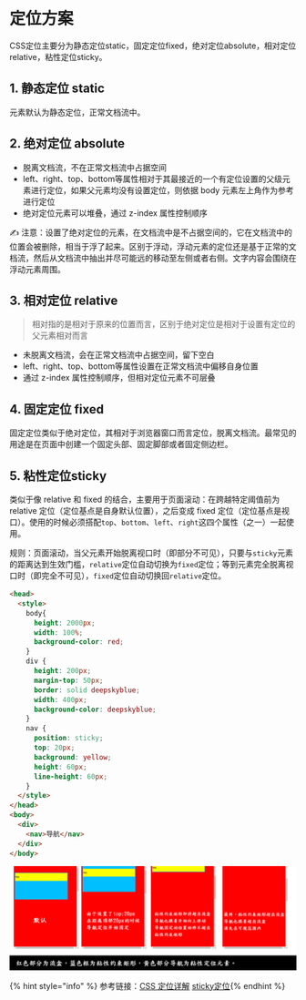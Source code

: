 # 定位方案

CSS定位主要分为静态定位static，固定定位fixed，绝对定位absolute，相对定位relative，粘性定位sticky。

## 1. 静态定位 static

元素默认为静态定位，正常文档流中。

## 2. 绝对定位 absolute

- 脱离文档流，不在正常文档流中占据空间
- left、right、top、bottom等属性相对于其最接近的一个有定位设置的父级元素进行定位，如果父元素均没有设置定位，则依据 body 元素左上角作为参考进行定位
- 绝对定位元素可以堆叠，通过 z-index 属性控制顺序

✍️ 注意：设置了绝对定位的元素，在文档流中是不占据空间的，它在文档流中的位置会被删除，相当于浮了起来。区别于浮动，浮动元素的定位还是基于正常的文档流，然后从文档流中抽出并尽可能远的移动至左侧或者右侧。文字内容会围绕在浮动元素周围。

## 3. 相对定位 relative

> 相对指的是相对于原来的位置而言，区别于绝对定位是相对于设置有定位的父元素相对而言

- 未脱离文档流，会在正常文档流中占据空间，留下空白
- left、right、top、bottom等属性设置在正常文档流中偏移自身位置
- 通过 z-index 属性控制顺序，但相对定位元素不可层叠

## 4. 固定定位 fixed

固定定位类似于绝对定位，其相对于浏览器窗口而言定位，脱离文档流。最常见的用途是在页面中创建一个固定头部、固定脚部或者固定侧边栏。

## 5. 粘性定位sticky

类似于像 relative 和 fixed 的结合，主要用于页面滚动：在跨越特定阈值前为 relative 定位（定位基点是自身默认位置），之后变成 fixed 定位（定位基点是视口）。使用的时候必须搭配`top`、`bottom`、`left`、`right`这四个属性（之一）一起使用。

规则：页面滚动，当父元素开始脱离视口时（即部分不可见），只要与`sticky`元素的距离达到生效门槛，`relative`定位自动切换为`fixed`定位；等到元素完全脱离视口时（即完全不可见），`fixed`定位自动切换回`relative`定位。

```html
<head>
  <style>
    body{
      height: 2000px;
      width: 100%;
      background-color: red;
    }
    div {
      height: 200px;
      margin-top: 50px;
      border: solid deepskyblue;
      width: 400px;
      background-color: deepskyblue;
    }
    nav {
      position: sticky;
      top: 20px;
      background: yellow;
      height: 60px;
      line-height: 60px;
    }
  </style>
</head>
<body>
  <div>
    <nav>导航</nav>
  </div>
</body>
```

<img src="./img/sticky.png" style="zoom:70%;" />





{% hint style="info" %} 参考链接：[CSS 定位详解](http://www.ruanyifeng.com/blog/2019/11/css-position.html)  [sticky定位](https://juejin.im/post/6844903973627887624){% endhint %}

